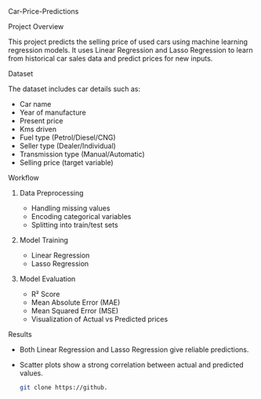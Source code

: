 Car-Price-Predictions



Project Overview

This project predicts the selling price of used cars using machine learning regression models.   It uses  Linear Regression  and  Lasso Regression to learn from historical car sales data and predict prices for new inputs.


Dataset

The dataset includes car details such as:
- Car name
- Year of manufacture
- Present price
- Kms driven
- Fuel type (Petrol/Diesel/CNG)
- Seller type (Dealer/Individual)
- Transmission type (Manual/Automatic)
- Selling price (target variable)

Workflow
1. Data Preprocessing
   - Handling missing values
   - Encoding categorical variables
   - Splitting into train/test sets

2. Model Training
   - Linear Regression
   - Lasso Regression

3. Model Evaluation
   - R² Score
   - Mean Absolute Error (MAE)
   - Mean Squared Error (MSE)
   - Visualization of Actual vs Predicted prices

Results
- Both Linear Regression and Lasso Regression give reliable predictions.
- Scatter plots show a strong correlation between actual and predicted values.


   ```bash
   git clone https://github.
